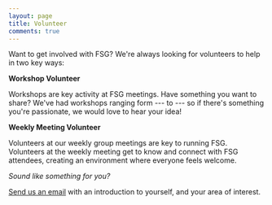 ```yaml
---
layout: page
title: Volunteer
comments: true
---
```


Want to get involved with FSG? We're always looking for volunteers to help in two key ways:

**Workshop Volunteer**

Workshops are key activity at FSG meetings. Have something you want to share? We've had workshops ranging form --- to --- so if there's something you're passionate, we would love to hear your idea!

**Weekly Meeting Volunteer**

Volunteers at our weekly group meetings are key to running FSG. Volunteers at the weekly meeting get to know and connect with FSG attendees, creating an environment where everyone feels welcome.

*Sound like something for you?*

[Send us an email]({{site.baseurl}}/about) with an introduction to yourself, and your area of interest.

